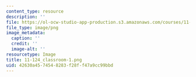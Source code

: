 ```yaml
---
content_type: resource
description: ''
file: https://ol-ocw-studio-app-production.s3.amazonaws.com/courses/11-124-introduction-to-education-looking-forward-and-looking-back-on-education-fall-2011/42630a4574548283f28ff47a9cc99bbd_11-124_classroom-1.png
file_type: image/png
image_metadata:
  caption: ''
  credit: ''
  image-alt: ''
resourcetype: Image
title: 11-124_classroom-1.png
uid: 42630a45-7454-8283-f28f-f47a9cc99bbd
---
```

